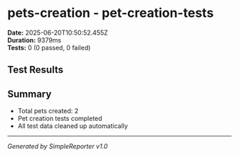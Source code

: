 # pets-creation - pet-creation-tests

**Date:** 2025-06-20T10:50:52.455Z  
**Duration:** 9379ms  
**Tests:** 0 (0 passed, 0 failed)

## Test Results



## Summary

- Total pets created: 2
- Pet creation tests completed
- All test data cleaned up automatically

---
*Generated by SimpleReporter v1.0*
